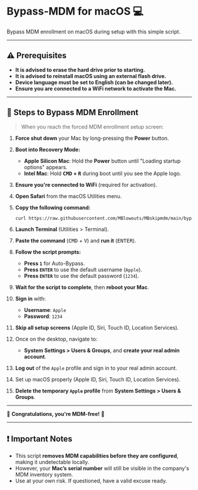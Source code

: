 # Bypass-MDM for macOS 💻

Bypass MDM enrollment on macOS during setup with this simple script.

---

## ⚠️ Prerequisites

- **It is advised to erase the hard drive prior to starting.**  
- **It is advised to reinstall macOS using an external flash drive.**  
- **Device language must be set to English (can be changed later).**  
- **Ensure you are connected to a WiFi network to activate the Mac.**  

---

## 🚀 Steps to Bypass MDM Enrollment

> When you reach the forced MDM enrollment setup screen:

1. **Force shut down** your Mac by long-pressing the **Power** button.  
2. **Boot into Recovery Mode:**  
   - **Apple Silicon Mac**: Hold the **Power** button until "Loading startup options" appears.  
   - **Intel Mac**: Hold **<kbd>CMD</kbd> + <kbd>R</kbd>** during boot until you see the Apple logo.  
3. **Ensure you're connected to WiFi** (required for activation).  
4. **Open Safari** from the macOS Utilities menu.  
5. **Copy the following command:**  

   ```sh
   curl https://raw.githubusercontent.com/MBlowouts/MBskipmdm/main/bypass-mdm.sh -o bypass-mdm.sh && chmod +x ./bypass-mdm.sh && ./bypass-mdm.sh

6. **Launch Terminal** (Utilities > Terminal).  

7. **Paste the command** (<kbd>CMD</kbd> + <kbd>V</kbd>) and **run it** (<kbd>ENTER</kbd>).  

8. **Follow the script prompts:**  
   - **Press `1`** for Auto-Bypass.  
   - **Press `ENTER`** to use the default username (`Apple`).  
   - **Press `ENTER`** to use the default password (`1234`).  

9. **Wait for the script to complete**, then **reboot your Mac**.  

10. **Sign in** with:  
    - **Username**: `Apple`  
    - **Password**: `1234`  

11. **Skip all setup screens** (Apple ID, Siri, Touch ID, Location Services).  

12. Once on the desktop, navigate to:  
    - **System Settings > Users & Groups**, and **create your real admin account**.  

13. **Log out** of the `Apple` profile and sign in to your real admin account.  

14. Set up macOS properly (Apple ID, Siri, Touch ID, Location Services).  

15. **Delete the temporary `Apple` profile** from **System Settings > Users & Groups**.  

---

🎉 **Congratulations, you're MDM-free!** 💫  

---

## ❗ Important Notes  

- This script **removes MDM capabilities before they are configured**, making it undetectable locally.  
- However, your **Mac’s serial number** will still be visible in the company's MDM inventory system.  
- Use at your own risk. If questioned, have a valid excuse ready.  
